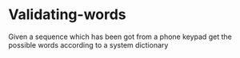 # Validating-words
Given a sequence which has been got from a phone keypad get the possible words according to a system dictionary
